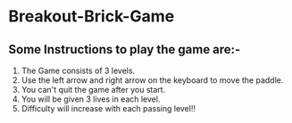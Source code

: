 # Breakout-Brick-Game

## Some Instructions to play the game are:-

1. The Game consists of 3 levels.
2. Use the left arrow and right arrow on the keyboard to move the paddle.
3. You can't quit the game after you start.
4. You will be given <span>3 lives</span> in each level.
5. Difficulty will increase with each passing level!!
